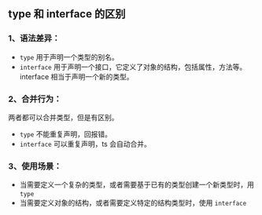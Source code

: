 ## type 和 interface 的区别

### 1、语法差异：
- `type` 用于声明一个类型的别名。
- `interface` 用于声明一个接口，它定义了对象的结构，包括属性，方法等。interface 相当于声明一个新的类型。

### 2、合并行为：  
两者都可以合并类型，但是有区别。
- `type` 不能重复声明，回报错。
- `interface` 可以重复声明，ts 会自动合并。

### 3、使用场景：
- 当需要定义一个复杂的类型，或者需要基于已有的类型创建一个新类型时，用 `type`
- 当需要定义对象的结构，或者需要定义特定的结构类型时，使用 `interface`